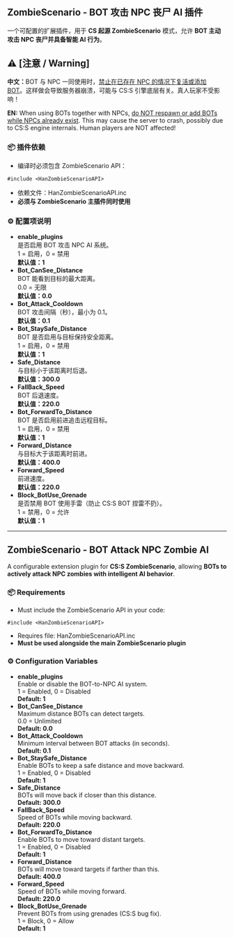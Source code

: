 <h2>ZombieScenario - BOT 攻击 NPC 丧尸 AI 插件</h2>

<p>一个可配置的扩展插件，用于 <strong>CS 起源 ZombieScenario</strong> 模式，允许 <strong>BOT 主动攻击 NPC 丧尸并具备智能 AI 行为</strong>。</p>

<h2>⚠️ [注意 / Warning]</h2>
<p><strong>中文：</strong>BOT 与 NPC 一同使用时，<u>禁止在已存在 NPC 的情况下复活或添加 BOT</u>。这样做会导致服务器崩溃，可能与 CS:S 引擎底层有关。真人玩家不受影响！</p>
<p><strong>EN:</strong> When using BOTs together with NPCs, <u>do NOT respawn or add BOTs while NPCs already exist</u>. This may cause the server to crash, possibly due to CS:S engine internals. Human players are NOT affected!</p>


<h3>📦 插件依赖</h3>

<ul>
  <li>编译时必须包含 ZombieScenario API：</li>
</ul>

<pre><code>#include &lt;HanZombieScenarioAPI&gt;
</code></pre>

<ul>
  <li>依赖文件：HanZombieScenarioAPI.inc</li>
  <li><strong>必须与 ZombieScenario 主插件同时使用</strong></li>
</ul>

<h3>⚙️ 配置项说明</h3>

<ul>
  <li><strong>enable_plugins</strong><br>
  是否启用 BOT 攻击 NPC AI 系统。<br>
  1 = 启用，0 = 禁用<br>
  <strong>默认值：1</strong></li>

  <li><strong>Bot_CanSee_Distance</strong><br>
  BOT 能看到目标的最大距离。<br>
  0.0 = 无限<br>
  <strong>默认值：0.0</strong></li>

  <li><strong>Bot_Attack_Cooldown</strong><br>
  BOT 攻击间隔（秒），最小为 0.1。<br>
  <strong>默认值：0.1</strong></li>

  <li><strong>Bot_StaySafe_Distance</strong><br>
  BOT 是否启用与目标保持安全距离。<br>
  1 = 启用，0 = 禁用<br>
  <strong>默认值：1</strong></li>

  <li><strong>Safe_Distance</strong><br>
  与目标小于该距离时后退。<br>
  <strong>默认值：300.0</strong></li>

  <li><strong>FallBack_Speed</strong><br>
  BOT 后退速度。<br>
  <strong>默认值：220.0</strong></li>

  <li><strong>Bot_ForwardTo_Distance</strong><br>
  BOT 是否启用前进追击远程目标。<br>
  1 = 启用，0 = 禁用<br>
  <strong>默认值：1</strong></li>

  <li><strong>Forward_Distance</strong><br>
  与目标大于该距离时前进。<br>
  <strong>默认值：400.0</strong></li>

  <li><strong>Forward_Speed</strong><br>
  前进速度。<br>
  <strong>默认值：220.0</strong></li>

  <li><strong>Block_BotUse_Grenade</strong><br>
  是否禁用 BOT 使用手雷（防止 CS:S BOT 捏雷不扔）。<br>
  1 = 禁用，0 = 允许<br>
  <strong>默认值：1</strong></li>
</ul>

<hr>

<h2>ZombieScenario - BOT Attack NPC Zombie AI</h2>

<p>A configurable extension plugin for <strong>CS:S ZombieScenario</strong>, allowing <strong>BOTs to actively attack NPC zombies with intelligent AI behavior</strong>.</p>

<h3>📦 Requirements</h3>

<ul>
  <li>Must include the ZombieScenario API in your code:</li>
</ul>

<pre><code>#include &lt;HanZombieScenarioAPI&gt;
</code></pre>

<ul>
  <li>Requires file: HanZombieScenarioAPI.inc</li>
  <li><strong>Must be used alongside the main ZombieScenario plugin</strong></li>
</ul>

<h3>⚙️ Configuration Variables</h3>

<ul>
  <li><strong>enable_plugins</strong><br>
  Enable or disable the BOT-to-NPC AI system.<br>
  1 = Enabled, 0 = Disabled<br>
  <strong>Default: 1</strong></li>

  <li><strong>Bot_CanSee_Distance</strong><br>
  Maximum distance BOTs can detect targets.<br>
  0.0 = Unlimited<br>
  <strong>Default: 0.0</strong></li>

  <li><strong>Bot_Attack_Cooldown</strong><br>
  Minimum interval between BOT attacks (in seconds).<br>
  <strong>Default: 0.1</strong></li>

  <li><strong>Bot_StaySafe_Distance</strong><br>
  Enable BOTs to keep a safe distance and move backward.<br>
  1 = Enabled, 0 = Disabled<br>
  <strong>Default: 1</strong></li>

  <li><strong>Safe_Distance</strong><br>
  BOTs will move back if closer than this distance.<br>
  <strong>Default: 300.0</strong></li>

  <li><strong>FallBack_Speed</strong><br>
  Speed of BOTs while moving backward.<br>
  <strong>Default: 220.0</strong></li>

  <li><strong>Bot_ForwardTo_Distance</strong><br>
  Enable BOTs to move toward distant targets.<br>
  1 = Enabled, 0 = Disabled<br>
  <strong>Default: 1</strong></li>

  <li><strong>Forward_Distance</strong><br>
  BOTs will move toward targets if farther than this.<br>
  <strong>Default: 400.0</strong></li>

  <li><strong>Forward_Speed</strong><br>
  Speed of BOTs while moving forward.<br>
  <strong>Default: 220.0</strong></li>

  <li><strong>Block_BotUse_Grenade</strong><br>
  Prevent BOTs from using grenades (CS:S bug fix).<br>
  1 = Block, 0 = Allow<br>
  <strong>Default: 1</strong></li>
</ul>
